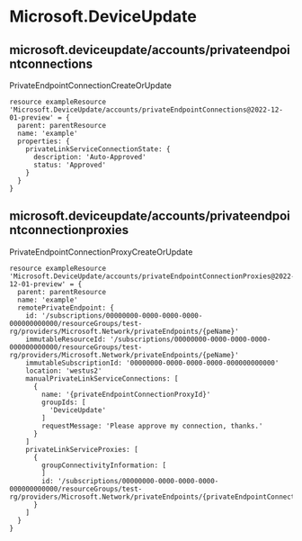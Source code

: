 # Microsoft.DeviceUpdate

## microsoft.deviceupdate/accounts/privateendpointconnections

PrivateEndpointConnectionCreateOrUpdate
```bicep
resource exampleResource 'Microsoft.DeviceUpdate/accounts/privateEndpointConnections@2022-12-01-preview' = {
  parent: parentResource 
  name: 'example'
  properties: {
    privateLinkServiceConnectionState: {
      description: 'Auto-Approved'
      status: 'Approved'
    }
  }
}
```

## microsoft.deviceupdate/accounts/privateendpointconnectionproxies

PrivateEndpointConnectionProxyCreateOrUpdate
```bicep
resource exampleResource 'Microsoft.DeviceUpdate/accounts/privateEndpointConnectionProxies@2022-12-01-preview' = {
  parent: parentResource 
  name: 'example'
  remotePrivateEndpoint: {
    id: '/subscriptions/00000000-0000-0000-0000-000000000000/resourceGroups/test-rg/providers/Microsoft.Network/privateEndpoints/{peName}'
    immutableResourceId: '/subscriptions/00000000-0000-0000-0000-000000000000/resourceGroups/test-rg/providers/Microsoft.Network/privateEndpoints/{peName}'
    immutableSubscriptionId: '00000000-0000-0000-0000-000000000000'
    location: 'westus2'
    manualPrivateLinkServiceConnections: [
      {
        name: '{privateEndpointConnectionProxyId}'
        groupIds: [
          'DeviceUpdate'
        ]
        requestMessage: 'Please approve my connection, thanks.'
      }
    ]
    privateLinkServiceProxies: [
      {
        groupConnectivityInformation: [
        ]
        id: '/subscriptions/00000000-0000-0000-0000-000000000000/resourceGroups/test-rg/providers/Microsoft.Network/privateEndpoints/{privateEndpointConnectionProxyId}/privateLinkServiceProxies/{privateEndpointConnectionProxyId}'
      }
    ]
  }
}
```
